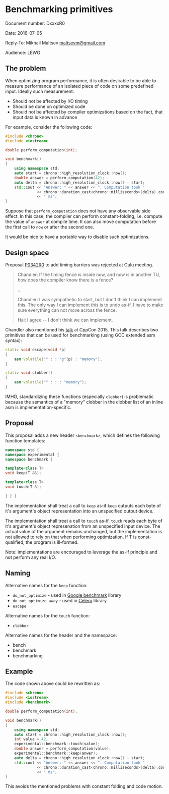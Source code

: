 # Benchmarking primitives

Document number: DxxxxR0

Date: 2016-07-05

Reply-To: Mikhail Maltsev [maltsevm@gmail.com](maltsevm@gmail.com)

Audience: LEWG

## The problem

When optimizing program performance, it is often desirable to be able to measure
performance of an isolated piece of code on some predefined input. Ideally such
measurement:

* Should not be affected by I/O timing
* Should be done on optimized code
* Should not be affected by compiler optimizations based on the fact, that input
  data is known in advance

For example, consider the following code:

```C++
#include <chrono>
#include <iostream>

double perform_computation(int);

void benchmark()
{
    using namespace std;
    auto start = chrono::high_resolution_clock::now();
    double answer = perform_computation(42);
    auto delta = chrono::high_resolution_clock::now() - start;
    std::cout << "Answer: " << answer << ". Computation took "
              << chrono::duration_cast<chrono::milliseconds>(delta).count()
              << " ms";
}
```

Suppose that `perform_computation` does not have any observable side effect. In
this case, the compiler can perform constant-folding, i.e. compute the value
of `answer` at compile time. It can also move computation before the first
call to `now` or after the second one.

It would be nice to have a portable way to disable such optimizations.

## Design space

Proposal [P0342R0](http://www.open-std.org/jtc1/sc22/wg21/docs/papers/2016/p0342r0.html)
to add timing barriers was rejected at Oulu meeting.

> Chandler: If the timing fence is inside now, and now is in another TU, how does
> the compiler know there is a fence?
>
> ...
>
> Chandler: I was sympathetic to start, but I don't think I can implement this.
> The only way I can implement this is to undo as-if. I have to make sure
> everything can not move across the fence.
>
> Hal: I agree -- I don't think we can implement.

Chandler also mentioned his [talk](https://www.youtube.com/watch?v=nXaxk27zwlk)
at CppCon 2015. This talk describes two primitives that can be used for
benchmarking (using GCC extended asm syntax):

```C++
static void escape(void *p)
{
    asm volatile("" : : "g"(p) : "memory");
}

static void clobber()
{
    asm volatile("" : : : "memory");
}
```

IMHO, standardizing these functions (especially `clobber`) is problematic
because the semantics of a "memory" clobber in the clobber list of an inline asm
is implementation-specific.

## Proposal

This proposal adds a new header `<benchmark>`, which defines the following
function templates:

```C++
namespace std {
namespace experimental {
namespace benchmark {

template<class T>
void keep(T &&);

template<class T>
void touch(T &);

} } }
```

The implementation shall treat a call to `keep` as-if `keep` outputs each
byte of it's argument's object representation into an unspecified output
device.

The implementation shall treat a call to `touch` as-if, `touch` reads
each byte of it's argument's object represenation from an unspecified input
device. The actual value of the argument remains unchanged, but the
implementation is not allowed to rely on that when performing optimization. If
T is const-qualified, the program is ill-formed.

Note: implementations are encouraged to leverage the as-if principle and not
perform any real I/O.

## Naming

Alternative names for the `keep` function:
* `do_not_optimize` - used in [Google benchmark](https://github.com/google/benchmark)
library
* `do_not_optimize_away` - used in [Celero](https://github.com/DigitalInBlue/Celero)
library
* `escape`

Alternative names for the `touch` function:
* `clobber`

Alternative names for the header and the namespace:
* bench
* benchmark
* benchmarking

## Example

The code shown above could be rewritten as:

```C++
#include <chrono>
#include <iostream>
#include <benchmark>

double perform_computation(int);

void benchmark()
{
    using namespace std;
    auto start = chrono::high_resolution_clock::now();
    int value = 42;
    experimental::benchmark::touch(value);
    double answer = perform_computation(value);
    experimental::benchmark::keep(anwer);
    auto delta = chrono::high_resolution_clock::now() - start;
    std::cout << "Answer: " << answer << ". Computation took "
              << chrono::duration_cast<chrono::milliseconds>(delta).count()
              << " ms";
}
```

This avoids the mentioned problems with constant folding and code motion.
